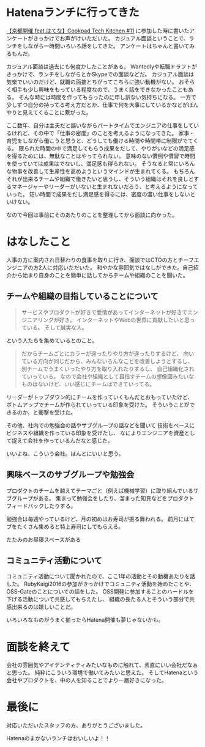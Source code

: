 # Hatenaランチに行ってきた

[【京都開催 feat.はてな】Cookpad Tech Kitchen #11](https://cookpad.connpass.com/event/64837/) に参加した時に書いたアンケートがきっかけでお声がけいただいた。
カジュアル面談ということで、ランチをしながら一時間いろいろ話をしてきた。
アンケートはちゃんと書いてみるもんだ。

カジュアル面談は過去にも何度かしたことがある。
Wantedlyや転職ドラフトがきっかけで、ランチをしながらとかSkypeでの面談などだ。
カジュアル面談は気楽でいいのだけど、就職の面接とちがってこちらに強い動機がない。
おそらく相手も少し興味をもっている程度なので、うまく話をできなかったこともある。
そんな時には時間を作ってもらったのに申し訳ない気持ちになる。
一方で少しずつ自分の持ってる考え方だとか、仕事で何を大事にしているかなどがぼんやりと見えてくることに繋がった。

ここ数年、自分は主夫だと謳いながらパートタイムでエンジニアの仕事をしているけれど、その中で「仕事の密度」のことを考えるようになってきた。
家事・育児をしながら働こうと思うと、どうしても働ける時間や時間帯に制限がでてくる。
限られた時間の中で満足してもらう成果をだして、やりがいなどの満足感を得るためには、無駄なことはやってられない。
意味のない慣例や慣習で時間を使っていては成果はでないし、満足感も得られない。
そうなると常にいろんな物事を改善して生産性を高めようというマインドが生まれてくる。
もちろんそれが出来るチームや組織で働きたいと思うし、そういう組織はそれを良しとするマネージャーやリーダーがいないと生まれないだろう、と考えるようになっていった。
短い時間で成果をだし満足感を得るには、密度の濃い仕事をしないといけない。

なので今回は事前にそのあたりのことを整理してから面談に向かった。

# はなしたこと

人事の方に案内され日替わりの食事を取りに行き、面談ではCTOの方とチーフエンジニアの方2人に対応いただいた。
和やかな雰囲気ではなしができた。自己紹介から始まり自身のことを簡単に話してからチームや組織のことを聞いた。

## チームや組織の目指していることについて

> サービスやプロダクトが好きで愛情があってインターネットが好きでエンジニアリングが好き。
> インターネットやWebの世界に貢献したいと思っている。
> そして誠実な人。

という人たちを集めているとのこと。

> だからチームごとにカラーが違ったりやり方が違ったりするけど、
> 向いている方向が同じだから、みんないろんなことを改善しようとするし、
> 別チームでうまくいったやり方を取り入れたりするし、
> 自己組織化されていっている。
> なので会社や組織として目指すチームの想像図みたいなものはないけど、いい感じにチームはできていってる。

リーダーがトップダウン的にチームを作っていくもんだとおもっていたけど、
ボトムアップでチームが作られていっている印象を受けた。
そういうことができるのか、と衝撃を受けた。

その他、社内での勉強会の話やサブグループの話などを聞いて
技術をベースにビジネスや組織を作っている印象を受けたし、
なによりエンジニアを資産として捉えて会社を作っているんだなと感じた。

いいよね、こういう会社。ほんとにいいと思う。

## 興味ベースのサブグループや勉強会

プロダクトのチームを越えてテーマごと（例えば機械学習）に取り組んでいるサブグループがある。
集まって勉強会をしたり、溜まった知見などをプロダクトフィードバックしたりする。

勉強会は毎週やっているけど、月の初めはお寿司が振る舞われる。
前月にはてブをたくさん集めると特上寿司にしてもらえる。

たたみのお昼寝スペースがある


## コミュニティ活動について

コミュニティ活動について聞かれたので、ここ1年の活動とその動機あたりを話した。
RubyKaigi2016の参加がきっかけでコミュニティ活動を始めたことや、OSS-Gateのことについての話をした。
OSS開発に参加することのハードルを下げる活動について共感してもらえたし、
組織の長たる人とそういう部分で共感出来るのは嬉しいことだ。

いろいろなものがうまく揃ったらHatena開催も夢じゃないかも。


# 面談を終えて

会社の雰囲気やアイデンティティみたいなものに触れて、素直にいい会社だなぁと思った。
純粋にこういう環境で働いてみたいと思えた。
そしてHatenaという会社やプロダクトを、中の人を知ることでより一層好きになった。

# 最後に

対応いただいたスタッフの方、ありがとうございました。

Hatenaのまかないランチはおいしいよ！！
